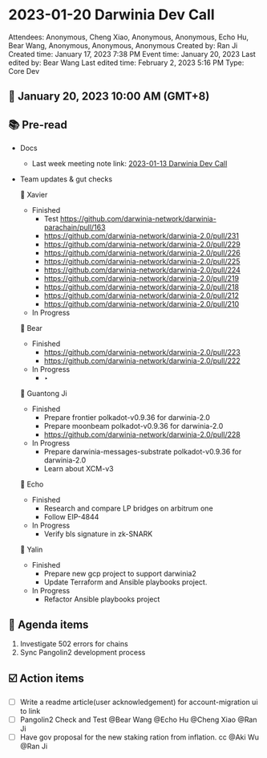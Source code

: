 # 2023-01-20 Darwinia Dev Call

Attendees: Anonymous, Cheng Xiao, Anonymous, Anonymous, Echo Hu, Bear Wang, Anonymous, Anonymous, Anonymous
Created by: Ran Ji
Created time: January 17, 2023 7:38 PM
Event time: January 20, 2023
Last edited by: Bear Wang
Last edited time: February 2, 2023 5:16 PM
Type: Core Dev

## 📅 January 20, 2023 10:00 AM (GMT+8)

## 📚 Pre-read

- Docs
    - Last week meeting note link: [2023-01-13 Darwinia Dev Call](2023-01-13%20Darwinia%20Dev%20Call%209698a009fbc04548a7178a5bbfd2a6e0.md)
- Team updates & gut checks
    
    🎯 Xavier
    
    - Finished
        - Test https://github.com/darwinia-network/darwinia-parachain/pull/163
        - https://github.com/darwinia-network/darwinia-2.0/pull/231
        - https://github.com/darwinia-network/darwinia-2.0/pull/229
        - https://github.com/darwinia-network/darwinia-2.0/pull/226
        - https://github.com/darwinia-network/darwinia-2.0/pull/225
        - https://github.com/darwinia-network/darwinia-2.0/pull/224
        - https://github.com/darwinia-network/darwinia-2.0/pull/219
        - https://github.com/darwinia-network/darwinia-2.0/pull/218
        - https://github.com/darwinia-network/darwinia-2.0/pull/212
        - https://github.com/darwinia-network/darwinia-2.0/pull/210
    - In Progress
    
    🎯 Bear
    
    - Finished
        - https://github.com/darwinia-network/darwinia-2.0/pull/223
        - https://github.com/darwinia-network/darwinia-2.0/pull/222
    - In Progress
        - ‣
    
    🎯 Guantong Ji
    
    - Finished
        - Prepare frontier polkadot-v0.9.36 for darwinia-2.0
        - Prepare moonbeam polkadot-v0.9.36 for darwinia-2.0
        - https://github.com/darwinia-network/darwinia-2.0/pull/228
    - In Progress
        - Prepare darwinia-messages-substrate polkadot-v0.9.36 for darwinia-2.0
        - Learn about XCM-v3
    
    🎯 Echo
    
    - Finished
        - Research and compare LP bridges on arbitrum one
        - Follow EIP-4844
    - In Progress
        - Verify bls signature in zk-SNARK
    
    🎯 Yalin
    
    - Finished
        - Prepare new gcp project to support darwinia2
        - Update Terraform and Ansible playbooks project.
    - In Progress
        - Refactor Ansible playbooks project

## 💬 Agenda items

1. Investigate 502 errors for chains
2. Sync Pangolin2 development process

## ☑️ Action items

- [ ]  Write a readme article(user acknowledgement) for account-migration ui to link
- [ ]  Pangolin2 Check and Test @Bear Wang @Echo Hu @Cheng Xiao @Ran Ji
- [ ]  Have gov proposal for the new staking ration from inflation. cc @Aki Wu  @Ran Ji